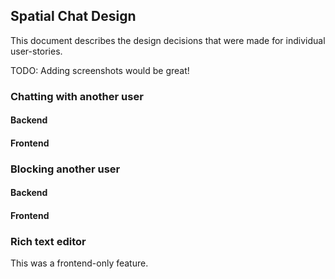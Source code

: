 ## Spatial Chat Design

This document describes the design decisions that were made for individual user-stories.

TODO: Adding screenshots would be great!

### Chatting with another user

#### Backend

#### Frontend



### Blocking another user

#### Backend

#### Frontend



### Rich text editor

This was a frontend-only feature.

